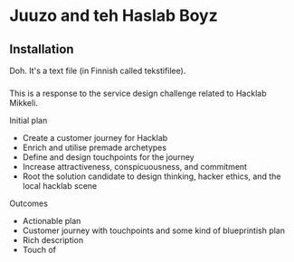 # Juuzo and teh Haslab Boyz
## Installation
Doh. It's a text file (in Finnish called tekstifilee). 

###
This is a response to the service design challenge related to Hacklab Mikkeli.

Initial plan
- Create a customer journey for Hacklab 
- Enrich and utilise premade archetypes
- Define and design touchpoints for the journey
- Increase attractiveness, conspicuousness, and commitment 
- Root the solution candidate to design thinking, hacker ethics, and the local hacklab scene

Outcomes
- Actionable plan
- Customer journey with touchpoints and some kind of blueprintish plan
- Rich description
- Touch of  
